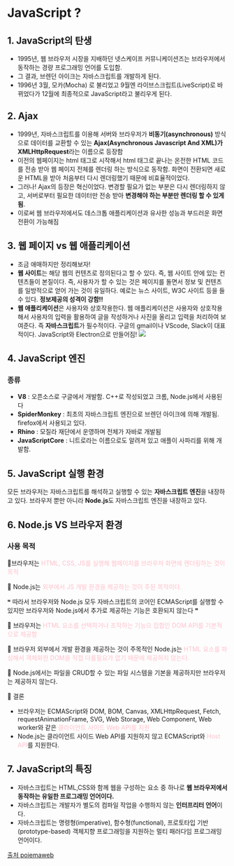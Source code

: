 # JavaScript ?

## 1. JavaScript의 탄생

- 1995년, 웹 브라우저 시장을 지배하던 넷스케이프 커뮤니케이션즈는 브라우저에서 동작하는 경량 프로그래밍 언어를 도입함.
- 그 결과, 브렌던 아이크는 자바스크립트를 개발하게 된다.
- 1996년 3월, 모카(Mocha) 로 불리었고 9월엔 라이브스크립트(LiveScript)로 바뀌었다가 12월에 최종적으로 JavaScript라고 불리우게 된다.



## 2. Ajax

- 1999년, 자바스크립트를 이용해 서버와 브라우저가 **비동기(asynchronous)** 방식으로 데이터를 교환할 수 있는 **Ajax(Asynchronous Javascript And XML)가 XMLHttpRequest**라는 이름으로 등장함
- 이전의 웹페이지는 html 태그로 시작해서 html 태그로 끝나는 온전한 HTML 코드를 전송 받아 웹 페이지 전체를 렌더링 하는 방식으로 동작함. 화면이 전환되면 새로운 HTML을 받아 처음부터 다시 렌더링했기 때문에 비효율적이었다.
- 그러나! Ajax의 등장은 혁신이었다. 변경할 필요가 없는 부분은 다시 렌더링하지 않고, 서버로부터 필요한 데이터만 전송 받아 **변경해야 하는 부분만 렌더링 할 수 있게 됨**.
- 이로써 웹 브라우저에서도 데스크톱 애플리케이션과 유사한 성능과 부드러운 화면 전환이 가능해짐



## 3. 웹 페이지 vs 웹 애플리케이션

- 조금 애매하지만 정리해보자!
- **웹 사이트**는 해당 웹의 컨텐츠로 정의된다고 할 수 있다. 즉, 웹 사이트 안에 있는 컨텐츠들이 본질이다.
  즉, 사용자가 할 수 있는 것은 페이지를 돌면서 정보 및 컨텐츠를 일방적으로 얻어 가는 것이 유일하다.
  예로는 뉴스 사이트, W3C 사이트 등을 들 수 있다. **정보제공의 성격이 강함!!**
- **웹 애플리케이션**은 사용자와 상호작용한다. 웹 애플리케이션은 사용자와 상호작용해서 사용자의 입력을 활용하여 글을 작성하거나 사진을 올리고 입력을 처리하여 보여준다. 즉 **자바스크립트**가 필수적이다. 구글의 gmail이나 VScode, Slack이 대표적이다. JavaScript와 Electron으로 만들어짐!
  ![](https://img1.daumcdn.net/thumb/R1280x0/?scode=mtistory2&fname=http%3A%2F%2Fcfile28.uf.tistory.com%2Fimage%2F9925234E5C5FE8FE19CF80)



## 4. JavaScript 엔진

### 종류

- **V8** : 오픈소스로 구글에서 개발함. C++로 작성되었고 크롬, Node.js에서 사용된다
- **SpiderMonkey** : 최초의 자바스크립트 엔진으로 브렌던 아이크에 의해 개발됨. firefox에서 사용되고 있다.
- **Rhino** : 모질라 재단에서 운영하며 전체가 자바로 개발됨
- **JavaScriptCore** : 니트로라는 이름으로도 알려져 있고 애플이 사파리를 위해 개발함.



## 5. JavaScript 실행 환경

모든 브라우저는 자바스크립트를 해석하고 실행할 수 있는 **자바스크립트 엔진**을 내장하고 있다.
브라우저 뿐만 아니라 **Node.js**도 자바스크립트 엔진을 내장하고 있다.



## 6. Node.js VS 브라우저 환경

### 사용 목적

&#128641;브라우저는 <span style= color:pink>HTML, CSS, JS를 실행해 웹페이지를 브라우저 화면에 렌더링하는 것이 목적</span>

🚂 Node.js는 <span style= color:pink>외부에서 JS 개발 환경을 제공하는 것이 주된 목적이다.</span>

❝ 따라서 브라우저와 Node.js 모두 자바스크립트의 코어인 ECMAScript를 실행할 수 있지만 브라우저와 Node.js에서 추가로 제공하는 기능은 호환되지 않는다 ❞

&#128641; 브라우저는 <span style= color:pink>HTML 요소를 선택하거나 조작하는 기능으 집합인 DOM API를 기본적으로 제공함</span>

🚂 브라우저 외부에서 개발 환경을 제공하는 것이 주목적인 Node.js는 <span style= color:pink>HTML 요소를 파싱해서 객체화한 DOM을 직접 다룰필요가 없기 때문에 제공하지 않는다.</span>

🚂 Node.js에서는 파일을 CRUD할 수 있는 파일 시스템을 기본을 제공하지만 브라우저는 제공하지 않는다.

&#128681; 결론 

- 브라우저는 ECMAScript와 DOM, BOM, Canvas, XMLHttpRequest, Fetch, requestAnimationFrame, SVG, Web Storage, Web Component, Web worker와 같은 <span style= color:pink>클라이언트 사이드 Web API를 지원</span>
- Node.js는 클라이언트 사이드 Web API를 지원하지 않고 ECMAScript와 <span style= color:pink>Host API</span>를 지원한다.



## 7. JavaScript의 특징

- 자바스크립트는 HTML,CSS와 함께 웹을 구성하는 요소 중 하나로 **웹 브라우저에서 동작하는 유일한 프로그래밍 언어이다.**
- 자바스크립트는 개발자가 별도의 컴파일 작업을 수행하지 않는 **인터프리터 언어**이다.
- 자바스크립트는 명령형(imperative), 함수형(functional), 프로토타입 기반(prototype-based) 객체지향 프로그래밍을 지원하는 멀티 패러다임 프로그래밍 언어이다.



[출처 poiemaweb](https://poiemaweb.com/fastcampus/javascript)